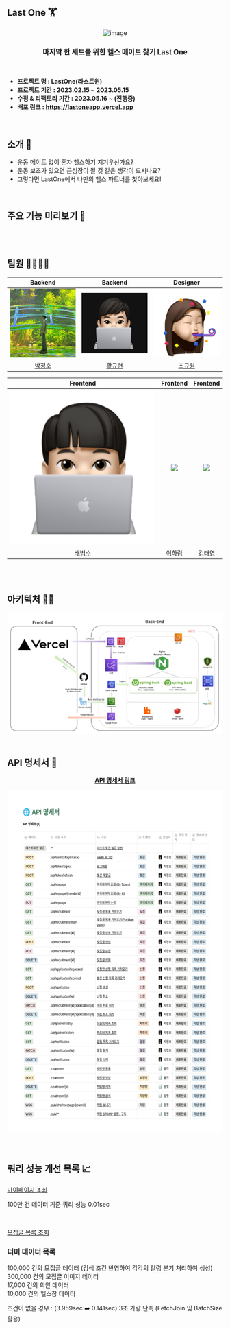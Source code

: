 ## Last One 🏋

<div align="center">
  
  ![image](https://github.com/Jeongho0805/demotest/assets/96610382/90ba03e8-8c38-4b20-9538-a02e261a6349)
  ###  마지막 한 세트를 위한 헬스 메이트 찾기 Last One

</div>
  


<br/>

- **프로젝트 명 : LastOne(라스트원)**
- **프로젝트 기간 : 2023.02.15 ~ 2023.05.15**
- **수정 & 리팩토리 기간 : 2023.05.16 ~ (진행중)**
- **배포 링크 : https://lastoneapp.vercel.app**

<br/>

## 소개 :information_desk_person:

- 운동 메이트 없이 혼자 헬스하기 지겨우신가요?
- 운동 보조가 있으면 근성장이 될 것 같은 생각이 드시나요?
- 그렇다면 LastOne에서 나만의 헬스 파트너를 찾아보세요!

<br/>

## 주요 기능 미리보기 👀


</br>
</br>

## 팀원 👨‍👨‍👧‍👧


|                                           Backend                                           |                                           Backend                                           |                                          Designer                                          | 
|:-------------------------------------------------------------------------------------------:|:-------------------------------------------------------------------------------------------:|:------------------------------------------------------------------------------------------:|
| <img src="https://github.com/Jeongho0805/demotest/blob/main/img/jeongho.png" width=400px /> | <img src="https://github.com/Jeongho0805/demotest/blob/main/img/Kyuhyun.png" width=400px /> | <img src="https://github.com/Jeongho0805/demotest/blob/main/img/gyuwon.png" width=400px /> |
|                            [박정호](https://github.com/Jeongho0805)                            |                             [황규현](https://github.com/beetrbgus)                             |                      [조규원](https://www.behance.net/ku_oni/moodboards)                      |


|                                          Frontend                                          |                                                          Frontend                                                          |                                                          Frontend                                                          |
|:------------------------------------------------------------------------------------------:|:--------------------------------------------------------------------------------------------------------------------------:|:--------------------------------------------------------------------------------------------------------------------------:|
| <img src="https://github.com/Jeongho0805/demotest/blob/main/img/beomsu.png" width=400px /> | <img src="https://github.com/Jeongho0805/demotest/assets/96610382/be84e7d3-e4ad-4207-b03c-fd0b43c29d0b.png" width=400px /> | <img src="https://github.com/Jeongho0805/demotest/assets/96610382/7fe6822a-174e-4b92-8c26-b7b0571a359c.png" width=400px /> | 
|                              [배범수](https://github.com/Bsfla)                               |                                             [이하람](https://github.com/HalamLee)                                             |                                             [김태영](https://github.com/overtae)                                              |


</br>
</br>

## 아키텍처 👨‍💻

<img src="https://github.com/Jeongho0805/demotest/blob/main/img/architecture.jpg" />

<br/>
</br>

## API 명세서 📃

<div align="center">
  
  **[ API 명세서 링크](https://www.notion.so/19f4bc4659d840a1a295bb571da01b7f?v=e3b86639da3143fd96d74c89b500e8df)**

  <img src = "https://github.com/Jeongho0805/demotest/blob/main/img/api.jpg" height=800px />

</div>


<br/>
<br/>

## 쿼리 성능 개선 목록 📈

[마이페이지 조회](https://www.notion.so/fc6ea7fc87b14e77b340184e3fd59f27) 

100만 건 데이터 기준 쿼리 성능 0.01sec

<br/>

[모집글 목록 조회](https://www.notion.so/0d76058a9a674e3ab861653b932bb828) 

### 더미 데이터 목록 </br>
100,000 건의 모집글 데이터 (검색 조건 반영하여 각각의 칼럼 분기 처리하여 생성) </br>
300,000 건의 모집글 이미지 데이터 </br>
17,000 건의  회원 데이터 </br>
10,000 건의 헬스장 데이터 </br>


조건이 없을 경우 :  (3.959sec ➡️ 0.141sec) 3초 가량 단축 (FetchJoin 및 BatchSize 활용)









